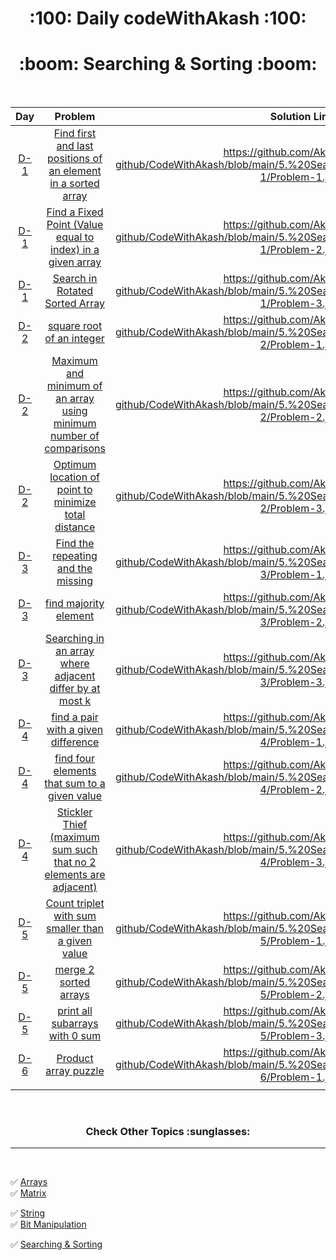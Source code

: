 

  <h1 align="center">:100: Daily codeWithAkash :100:</h1>
  

  <h1 align="center">:boom: Searching & Sorting :boom: </h1>


<br>

|Day|Problem|Solution Link|Difficulty|
|:----:|:---:|:---:|:---:|
|[D-1](https://github.com/Akash-goyal-github/CodeWithAkash/tree/main/5.%20Searching%20%26%20Sorting/Day-1)|[Find first and last positions of an element in a sorted array](https://practice.geeksforgeeks.org/problems/first-and-last-occurrences-of-x/0)|https://github.com/Akash-goyal-github/CodeWithAkash/blob/main/5.%20Searching%20%26%20Sorting/Day-1/Problem-1.java|Easy***|
|[D-1](https://github.com/Akash-goyal-github/CodeWithAkash/tree/main/5.%20Searching%20%26%20Sorting/Day-1)|[Find a Fixed Point (Value equal to index) in a given array](https://practice.geeksforgeeks.org/problems/value-equal-to-index-value1330/1)|https://github.com/Akash-goyal-github/CodeWithAkash/blob/main/5.%20Searching%20%26%20Sorting/Day-1/Problem-2.java|Easy|
|[D-1](https://github.com/Akash-goyal-github/CodeWithAkash/tree/main/5.%20Searching%20%26%20Sorting/Day-1)|[Search in Rotated Sorted Array](https://leetcode.com/problems/search-in-rotated-sorted-array/)|https://github.com/Akash-goyal-github/CodeWithAkash/blob/main/5.%20Searching%20%26%20Sorting/Day-1/Problem-3.java|Medium***|
|[D-2](https://github.com/Akash-goyal-github/CodeWithAkash/tree/main/5.%20Searching%20%26%20Sorting/Day-2)|[square root of an integer](https://practice.geeksforgeeks.org/problems/count-squares3649/1)|https://github.com/Akash-goyal-github/CodeWithAkash/blob/main/5.%20Searching%20%26%20Sorting/Day-2/Problem-1.java|Easy|
|[D-2](https://github.com/Akash-goyal-github/CodeWithAkash/tree/main/5.%20Searching%20%26%20Sorting/Day-2)|[Maximum and minimum of an array using minimum number of comparisons](https://practice.geeksforgeeks.org/problems/middle-of-three2926/11)|https://github.com/Akash-goyal-github/CodeWithAkash/blob/main/5.%20Searching%20%26%20Sorting/Day-2/Problem-2.java|Easy*|
|[D-2](https://github.com/Akash-goyal-github/CodeWithAkash/tree/main/5.%20Searching%20%26%20Sorting/Day-2)|[Optimum location of point to minimize total distance](https://www.geeksforgeeks.org/optimum-location-point-minimize-total-distance/#)|https://github.com/Akash-goyal-github/CodeWithAkash/blob/main/5.%20Searching%20%26%20Sorting/Day-2/Problem-3.java|Advanced***|
|[D-3](https://github.com/Akash-goyal-github/CodeWithAkash/tree/main/5.%20Searching%20%26%20Sorting/Day-3)|[Find the repeating and the missing](https://practice.geeksforgeeks.org/problems/find-missing-and-repeating2512/1)|https://github.com/Akash-goyal-github/CodeWithAkash/blob/main/5.%20Searching%20%26%20Sorting/Day-3/Problem-1.java|Medium***|
|[D-3](https://github.com/Akash-goyal-github/CodeWithAkash/tree/main/5.%20Searching%20%26%20Sorting/Day-3)|[find majority element](https://practice.geeksforgeeks.org/problems/majority-element-1587115620/1)|https://github.com/Akash-goyal-github/CodeWithAkash/blob/main/5.%20Searching%20%26%20Sorting/Day-3/Problem-2.java|Easy***|
|[D-3](https://github.com/Akash-goyal-github/CodeWithAkash/tree/main/5.%20Searching%20%26%20Sorting/Day-3)|[Searching in an array where adjacent differ by at most k](https://practice.geeksforgeeks.org/problems/searching-in-an-array-where-adjacent-differ-by-at-most-k0456/1)|https://github.com/Akash-goyal-github/CodeWithAkash/blob/main/5.%20Searching%20%26%20Sorting/Day-3/Problem-3.java|Easy***|
|[D-4](https://github.com/Akash-goyal-github/CodeWithAkash/tree/main/5.%20Searching%20%26%20Sorting/Day-4)|[find a pair with a given difference](https://practice.geeksforgeeks.org/problems/find-pair-given-difference1559/1)|https://github.com/Akash-goyal-github/CodeWithAkash/blob/main/5.%20Searching%20%26%20Sorting/Day-4/Problem-1.java|Easy***|
|[D-4](https://github.com/Akash-goyal-github/CodeWithAkash/tree/main/5.%20Searching%20%26%20Sorting/Day-4)|[find four elements that sum to a given value](https://practice.geeksforgeeks.org/problems/find-all-four-sum-numbers1732/1)|https://github.com/Akash-goyal-github/CodeWithAkash/blob/main/5.%20Searching%20%26%20Sorting/Day-4/Problem-2.java|Advanced***|
|[D-4](https://github.com/Akash-goyal-github/CodeWithAkash/tree/main/5.%20Searching%20%26%20Sorting/Day-4)|[Stickler Thief (maximum sum such that no 2 elements are adjacent)](https://practice.geeksforgeeks.org/problems/stickler-theif-1587115621/1)|https://github.com/Akash-goyal-github/CodeWithAkash/blob/main/5.%20Searching%20%26%20Sorting/Day-4/Problem-3.java|Medium***|
|[D-5](https://github.com/Akash-goyal-github/CodeWithAkash/tree/main/5.%20Searching%20%26%20Sorting/Day-5)|[Count triplet with sum smaller than a given value](https://practice.geeksforgeeks.org/problems/count-triplets-with-sum-smaller-than-x5549/1)|https://github.com/Akash-goyal-github/CodeWithAkash/blob/main/5.%20Searching%20%26%20Sorting/Day-5/Problem-1.java|Easy***|
|[D-5](https://github.com/Akash-goyal-github/CodeWithAkash/tree/main/5.%20Searching%20%26%20Sorting/Day-5)|[merge 2 sorted arrays](https://practice.geeksforgeeks.org/problems/merge-two-sorted-arrays5135/1)|https://github.com/Akash-goyal-github/CodeWithAkash/blob/main/5.%20Searching%20%26%20Sorting/Day-5/Problem-2.java|Medium***|
|[D-5](https://github.com/Akash-goyal-github/CodeWithAkash/tree/main/5.%20Searching%20%26%20Sorting/Day-5)|[print all subarrays with 0 sum](https://practice.geeksforgeeks.org/problems/stickler-theif-1587115621/1)|https://github.com/Akash-goyal-github/CodeWithAkash/blob/main/5.%20Searching%20%26%20Sorting/Day-5/Problem-3.java|Medium***|
|[D-6](https://github.com/Akash-goyal-github/CodeWithAkash/tree/main/5.%20Searching%20%26%20Sorting/Day-6)|[Product array puzzle](https://practice.geeksforgeeks.org/problems/product-array-puzzle4525/1)|https://github.com/Akash-goyal-github/CodeWithAkash/blob/main/5.%20Searching%20%26%20Sorting/Day-6/Problem-1.java|Easy|
|<img width=300/>|<img width=500/>|<img width=500/>|<img width=300/>|



<br>

  <h3 align="center"> Check Other Topics :sunglasses: </h3>

---
<br>

:white_check_mark: [Arrays](https://github.com/Akash-goyal-github/CodeWithAkash/tree/main/1.%20Arrays)  <img width=500/> :white_check_mark: [Matrix](https://github.com/Akash-goyal-github/CodeWithAkash/tree/main/2.%20Matrix)

:white_check_mark: [String](https://github.com/Akash-goyal-github/CodeWithAkash/tree/main/3.%20String)  <img width=500/> :white_check_mark: [Bit Manipulation](https://github.com/Akash-goyal-github/CodeWithAkash/tree/main/4.%20Bit%20Manupulation)

:white_check_mark: [Searching & Sorting](https://github.com/Akash-goyal-github/CodeWithAkash/tree/main/5.%20Searching%20%26%20Sorting)

<br>
